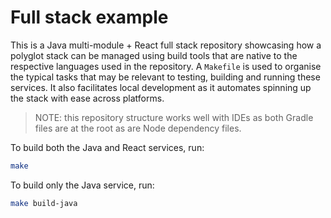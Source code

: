 # Full stack example

This is a Java multi-module + React full stack repository showcasing how a polyglot stack can be managed using build tools that are
native to the respective languages used in the repository. A `Makefile` is used to organise the typical tasks that may be relevant to testing, building and running these services. It also facilitates local development as it automates spinning up the stack with ease across platforms. 

> NOTE: this repository structure works well with IDEs as both Gradle files are at the root as are Node dependency files.

To build both the Java and React services, run:

```sh
make
```

To build only the Java service, run:

```sh
make build-java
```

